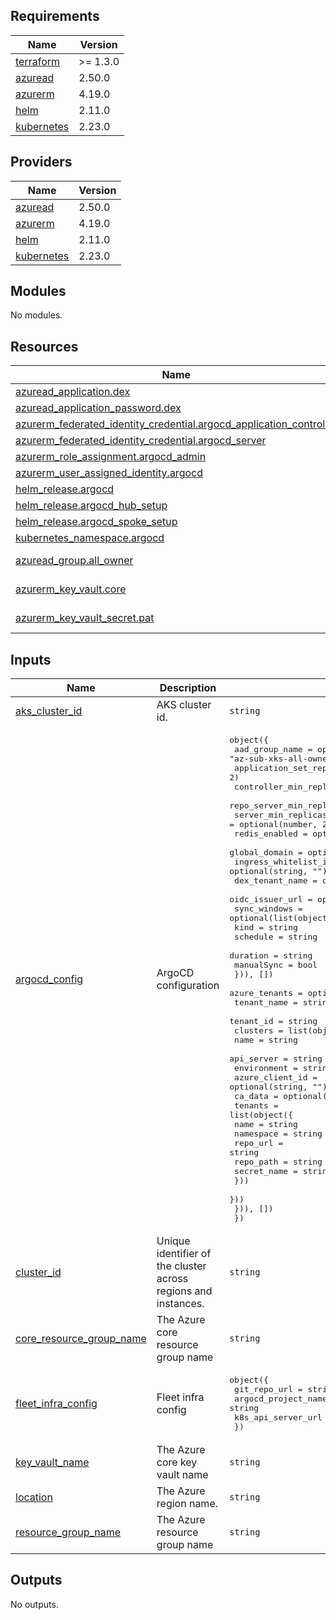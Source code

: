 ## Requirements

| Name | Version |
|------|---------|
| <a name="requirement_terraform"></a> [terraform](#requirement\_terraform) | >= 1.3.0 |
| <a name="requirement_azuread"></a> [azuread](#requirement\_azuread) | 2.50.0 |
| <a name="requirement_azurerm"></a> [azurerm](#requirement\_azurerm) | 4.19.0 |
| <a name="requirement_helm"></a> [helm](#requirement\_helm) | 2.11.0 |
| <a name="requirement_kubernetes"></a> [kubernetes](#requirement\_kubernetes) | 2.23.0 |

## Providers

| Name | Version |
|------|---------|
| <a name="provider_azuread"></a> [azuread](#provider\_azuread) | 2.50.0 |
| <a name="provider_azurerm"></a> [azurerm](#provider\_azurerm) | 4.19.0 |
| <a name="provider_helm"></a> [helm](#provider\_helm) | 2.11.0 |
| <a name="provider_kubernetes"></a> [kubernetes](#provider\_kubernetes) | 2.23.0 |

## Modules

No modules.

## Resources

| Name | Type |
|------|------|
| [azuread_application.dex](https://registry.terraform.io/providers/hashicorp/azuread/2.50.0/docs/resources/application) | resource |
| [azuread_application_password.dex](https://registry.terraform.io/providers/hashicorp/azuread/2.50.0/docs/resources/application_password) | resource |
| [azurerm_federated_identity_credential.argocd_application_controller](https://registry.terraform.io/providers/hashicorp/azurerm/4.19.0/docs/resources/federated_identity_credential) | resource |
| [azurerm_federated_identity_credential.argocd_server](https://registry.terraform.io/providers/hashicorp/azurerm/4.19.0/docs/resources/federated_identity_credential) | resource |
| [azurerm_role_assignment.argocd_admin](https://registry.terraform.io/providers/hashicorp/azurerm/4.19.0/docs/resources/role_assignment) | resource |
| [azurerm_user_assigned_identity.argocd](https://registry.terraform.io/providers/hashicorp/azurerm/4.19.0/docs/resources/user_assigned_identity) | resource |
| [helm_release.argocd](https://registry.terraform.io/providers/hashicorp/helm/2.11.0/docs/resources/release) | resource |
| [helm_release.argocd_hub_setup](https://registry.terraform.io/providers/hashicorp/helm/2.11.0/docs/resources/release) | resource |
| [helm_release.argocd_spoke_setup](https://registry.terraform.io/providers/hashicorp/helm/2.11.0/docs/resources/release) | resource |
| [kubernetes_namespace.argocd](https://registry.terraform.io/providers/hashicorp/kubernetes/2.23.0/docs/resources/namespace) | resource |
| [azuread_group.all_owner](https://registry.terraform.io/providers/hashicorp/azuread/2.50.0/docs/data-sources/group) | data source |
| [azurerm_key_vault.core](https://registry.terraform.io/providers/hashicorp/azurerm/4.19.0/docs/data-sources/key_vault) | data source |
| [azurerm_key_vault_secret.pat](https://registry.terraform.io/providers/hashicorp/azurerm/4.19.0/docs/data-sources/key_vault_secret) | data source |

## Inputs

| Name | Description | Type | Default | Required |
|------|-------------|------|---------|:--------:|
| <a name="input_aks_cluster_id"></a> [aks\_cluster\_id](#input\_aks\_cluster\_id) | AKS cluster id. | `string` | n/a | yes |
| <a name="input_argocd_config"></a> [argocd\_config](#input\_argocd\_config) | ArgoCD configuration | <pre>object({<br/>    aad_group_name           = optional(string, "az-sub-xks-all-owner")<br/>    application_set_replicas = optional(number, 2)<br/>    controller_min_replicas  = optional(number, 1)<br/>    repo_server_min_replicas = optional(number, 2)<br/>    server_min_replicas      = optional(number, 2)<br/>    redis_enabled            = optional(bool, true)<br/>    global_domain            = optional(string, "")<br/>    ingress_whitelist_ip     = optional(string, "")<br/>    dex_tenant_name          = optional(string, "")<br/>    oidc_issuer_url          = optional(string, "")<br/>    sync_windows = optional(list(object({<br/>      kind       = string<br/>      schedule   = string<br/>      duration   = string<br/>      manualSync = bool<br/>    })), [])<br/>    azure_tenants = optional(list(object({<br/>      tenant_name = string<br/>      tenant_id   = string<br/>      clusters = list(object({<br/>        name            = string<br/>        api_server      = string<br/>        environment     = string<br/>        azure_client_id = optional(string, "")<br/>        ca_data         = optional(string, "")<br/>        tenants = list(object({<br/>          name        = string<br/>          namespace   = string<br/>          repo_url    = string<br/>          repo_path   = string<br/>          secret_name = string<br/>        }))<br/>      }))<br/>    })), [])<br/>  })</pre> | `{}` | no |
| <a name="input_cluster_id"></a> [cluster\_id](#input\_cluster\_id) | Unique identifier of the cluster across regions and instances. | `string` | n/a | yes |
| <a name="input_core_resource_group_name"></a> [core\_resource\_group\_name](#input\_core\_resource\_group\_name) | The Azure core resource group name | `string` | n/a | yes |
| <a name="input_fleet_infra_config"></a> [fleet\_infra\_config](#input\_fleet\_infra\_config) | Fleet infra config | <pre>object({<br/>    git_repo_url        = string<br/>    argocd_project_name = string<br/>    k8s_api_server_url  = string<br/>  })</pre> | n/a | yes |
| <a name="input_key_vault_name"></a> [key\_vault\_name](#input\_key\_vault\_name) | The Azure core key vault name | `string` | n/a | yes |
| <a name="input_location"></a> [location](#input\_location) | The Azure region name. | `string` | n/a | yes |
| <a name="input_resource_group_name"></a> [resource\_group\_name](#input\_resource\_group\_name) | The Azure resource group name | `string` | n/a | yes |

## Outputs

No outputs.
